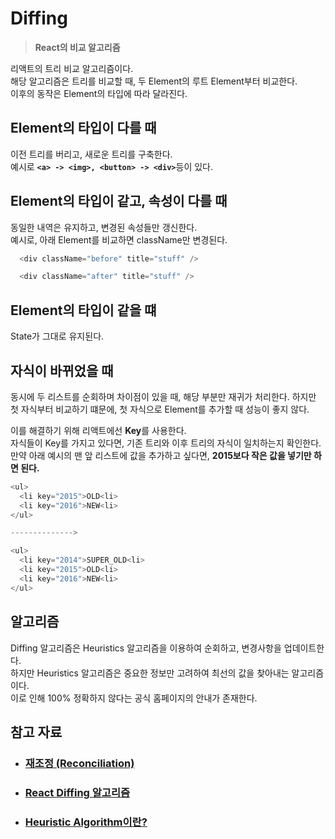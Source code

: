 # Diffing
  > **React의 비교 알고리즘**
  
  리액트의 트리 비교 알고리즘이다.  
  해당 알고리즘은 트리를 비교할 때, 두 Element의 루트 Element부터 비교한다.  
  이후의 동작은 Element의 타입에 따라 달라진다.

  ## Element의 타입이 다를 때
  이전 트리를 버리고, 새로운 트리를 구축한다.  
  예시로 <b>`<a> -> <img>, <button> -> <div>`</b>등이 있다.  
  
  ## Element의 타입이 같고, 속성이 다를 때
  동일한 내역은 유지하고, 변경된 속성들만 갱신한다.  
  예시로, 아래 Element를 비교하면 className만 변경된다.
  ```js
    <div className="before" title="stuff" />

    <div className="after" title="stuff" />
  ```

  ## Element의 타입이 같을 떄
  State가 그대로 유지된다.

  ## 자식이 바뀌었을 때
  동시에 두 리스트를 순회하며 차이점이 있을 때, 해당 부분만 재귀가 처리한다.
  하지만 첫 자식부터 비교하기 떄문에, 첫 자식으로 Element를 추가할 때 성능이 좋지 않다.  

  이를 해결하기 위해 리액트에선 **Key**를 사용한다.  
  자식들이 Key를 가지고 있다면, 기존 트리와 이후 트리의 자식이 일치하는지 확인한다.  
  만약 아래 예시의 맨 앞 리스트에 값을 추가하고 싶다면, **2015보다 작은 값을 넣기만 하면 된다.**
  ```js
  <ul>
    <li key="2015">OLD<li>
    <li key="2016">NEW<li>
  </ul>

  -------------->

  <ul>
    <li key="2014">SUPER_OLD<li>
    <li key="2015">OLD<li>
    <li key="2016">NEW<li>
  </ul>
  ```

  ## 알고리즘
  Diffing 알고리즘은 Heuristics 알고리즘을 이용하여 순회하고, 변경사항을 업데이트한다.  
  하지만 Heuristics 알고리즘은 중요한 정보만 고려하여 최선의 값을 찾아내는 알고리즘이다.  
  이로 인해 100% 정확하지 않다는 공식 홈페이지의 안내가 존재한다.  

  ## 참고 자료
  - ### <a href="https://ko.legacy.reactjs.org/docs/reconciliation.html#gatsby-focus-wrapper">재조정 (Reconciliation)</a>
  - ### <a href="https://velog.io/@joy37/React-diffing-%EC%95%8C%EA%B3%A0%EB%A6%AC%EC%A6%98">React Diffing 알고리즘</a>
  - ### <a href="https://velog.io/@joy37/Heuristic-Algorithm%EC%9D%B4%EB%9E%80">Heuristic Algorithm이란?</a>